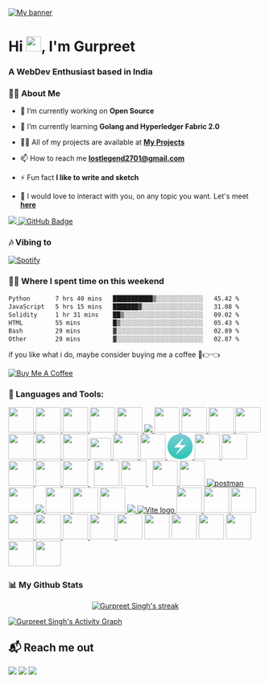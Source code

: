 <!-- <img align="center" alt="image" src="https://github.com/abhisheknaiidu/abhisheknaiidu/blob/master/code.gif?raw=true" width="500" height="320" style="border-radius: 100px" /> -->
<a href="https://gurpreetsingh.me/" target="_blank">![My banner](https://user-images.githubusercontent.com/75157493/160285675-502d8478-d045-4cb4-a1b3-cafddccb776e.png)</a>


<h1 align="left">Hi <img src="https://raw.githubusercontent.com/MartinHeinz/MartinHeinz/master/wave.gif" width="30px" height="30px"/>, I'm Gurpreet</h1>
<h3 align="left">A WebDev Enthusiast based in India</h3>


<!-- <a href="https://app.daily.dev/gurpreet_legend"><img align="right" src="https://api.daily.dev/devcards/316b95e8f8844d658917cbedee0a9567.png?r=y21" width="250" alt="Gurpreet Singh's Dev Card"/></a> -->
### 🙋‍♂️ About Me

- 🔭 I’m currently working on **Open Source**

- 🌱 I’m currently learning **Golang and Hyperledger Fabric 2.0**

- 👨‍💻 All of my projects are available at **[My Projects](https://github.com/gurpreet-legend/myProjects)**

- 📫 How to reach me **lostlegend2701@gmail.com**

- ⚡ Fun fact **I like to write and sketch**

- 🤝  I would love to interact with you, on any topic you want. Let's meet **[here](https://calendly.com/gurpreetsinghh/15min)**


<p align="left">
<a href="https://github.com/gurpreet-legend/github-profile-views-counter">
    <img src="https://komarev.com/ghpvc/?username=gurpreet-legend">
</a>
<a href="https://github.com/gurpreet-legend?tab=followers"><img src="https://img.shields.io/github/followers/gurpreet-legend?label=Followers&style=social" alt="GitHub Badge"></a>
</p>


### 🎶 Vibing to
[![Spotify](https://spotify-live.vercel.app/api/spotify)](https://open.spotify.com/artist/41MozSoPIsD1dJM0CLPjZF)

### 👨‍💻 Where I spent time on this weekend
<!--START_SECTION:waka-->

```text
Python       7 hrs 40 mins   ███████████▒░░░░░░░░░░░░░   45.42 %
JavaScript   5 hrs 15 mins   ███████▓░░░░░░░░░░░░░░░░░   31.08 %
Solidity     1 hr 31 mins    ██▒░░░░░░░░░░░░░░░░░░░░░░   09.02 %
HTML         55 mins         █▒░░░░░░░░░░░░░░░░░░░░░░░   05.43 %
Bash         29 mins         ▓░░░░░░░░░░░░░░░░░░░░░░░░   02.89 %
Other        29 mins         ▓░░░░░░░░░░░░░░░░░░░░░░░░   02.87 %
```

<!--END_SECTION:waka-->

if you like what i do, maybe consider buying me a coffee 🥺👉👈

<a href="https://www.buymeacoffee.com/gurpreetsinghh" target="_blank"><img src="https://cdn.buymeacoffee.com/buttons/v2/default-yellow.png" alt="Buy Me A Coffee" width="150" ></a>

### 🚀 Languages and Tools:

<p align="left"> 
    <a href="https://reactjs.org/" target="_blank"> <img src="https://cdn.jsdelivr.net/gh/devicons/devicon/icons/react/react-original.svg" width="50px" height="50px"/> </a>
    <a href="https://redux.js.org/" target="_blank"> <img src="https://cdn.jsdelivr.net/gh/devicons/devicon/icons/redux/redux-original.svg" width="50px" height="50px"/> </a>
    <a href="https://nextjs.org/" target="_blank"> <img src="https://camo.githubusercontent.com/92ec9eb7eeab7db4f5919e3205918918c42e6772562afb4112a2909c1aaaa875/68747470733a2f2f6173736574732e76657263656c2e636f6d2f696d6167652f75706c6f61642f76313630373535343338352f7265706f7369746f726965732f6e6578742d6a732f6e6578742d6c6f676f2e706e67" width="50px" height="50px"/> </a>
    <a href="https://graphql.org/" target="_blank"> <img src="https://cdn.jsdelivr.net/gh/devicons/devicon/icons/graphql/graphql-plain.svg" width="50px" height="50px" /> </a>
    <a href="https://graphcms.com/" target="_blank"> <img src="https://avatars.githubusercontent.com/u/31031438?s=200&v=4" width="50px" height="50px"/> </a>
    <a href="https://apollographql.com/" target="_blank"> <img src="https://img.icons8.com/color/58/000000/apollo.png"/> </a>
    <a href="https://developer.mozilla.org/en-US/docs/Web/JavaScript" target="_blank"> <img src="https://cdn.jsdelivr.net/gh/devicons/devicon/icons/javascript/javascript-original.svg" width="50px" height="50px"/> </a> 
    <a href="https://go.dev/doc/" target="_blank"> <img src="https://cdn.jsdelivr.net/gh/devicons/devicon/icons/go/go-original.svg" width="50px" height="50px"/> </a>
     <a href="https://www.python.org/doc/" target="_blank"> <img src="https://cdn.jsdelivr.net/gh/devicons/devicon/icons/python/python-original.svg" width="50px" height="50px"/> </a>
    <a href="https://www.typescriptlang.org/" target="_blank"> <img src="https://cdn.jsdelivr.net/gh/devicons/devicon/icons/typescript/typescript-original.svg" width="50px" height="50px" /> </a> 
    <a href="https://www.w3.org/html/" target="_blank"> <img src="https://cdn.jsdelivr.net/gh/devicons/devicon/icons/html5/html5-original.svg" width="50px" height="50px"/> </a> 
    <a href="https://www.w3schools.com/css/" target="_blank"> <img src="https://cdn.jsdelivr.net/gh/devicons/devicon/icons/css3/css3-original.svg" width="50px" height="50px"/> </a> 
    <a href="https://threejs.org/" target="_blank"> <img src="https://aws1.discourse-cdn.com/standard17/uploads/threejs/optimized/2X/e/e4f86d2200d2d35c30f7b1494e96b9595ebc2751_2_496x500.png" width="50px" height="50px"/> </a>
    <a href="https://www.framer.com/motion/" target="_blank"> <img src="https://user-images.githubusercontent.com/22095598/123793419-f5528800-d8e1-11eb-8c5f-e2dad45a9c81.png" width="42px" height="42px"/> </a>
    <a href="https://sass-lang.com/" target="_blank"> <img src="https://cdn.jsdelivr.net/gh/devicons/devicon/icons/sass/sass-original.svg" width="50px" height="50px"/> </a> 
    <a href="https://mui.com/" target="_blank"> <img src="https://cdn.jsdelivr.net/gh/devicons/devicon/icons/materialui/materialui-original.svg" width="50px" height="50px" /> </a>
    <a href="https://chakra-ui.com/" target="_blank"> <img src="https://raw.githubusercontent.com/chakra-ui/chakra-ui/0f0c764465ee27178b94e026f6d6eafd9c23c09d/logo/logomark-colored.svg" width="50px" height="50px" rounded-corners/> </a>
    <a href="https://www.radix-ui.com/" target="_blank"> <img src="https://avatars.githubusercontent.com/u/75042455?s=200&v=4" width="50px" height="50px" /> </a>    
    <a href="https://tailwindcss.com/" target="_blank"> <img src="https://cdn.jsdelivr.net/gh/devicons/devicon/icons/tailwindcss/tailwindcss-plain.svg" width="50px" height="50px"/> </a>
    <a href="https://getbootstrap.com" target="_blank"> <img src="https://cdn.jsdelivr.net/gh/devicons/devicon/icons/bootstrap/bootstrap-plain.svg" width="50px" height="50px"/> </a>
    <a href="https://www.canva.com/" target="_blank"> <img src="https://cdn.jsdelivr.net/gh/devicons/devicon/icons/canva/canva-original.svg" width="50px" height="50px"/> </a>
    <a style="padding-right:8px;" href="https://nodejs.org" target="_blank"> <img src="https://cdn.jsdelivr.net/gh/devicons/devicon/icons/nodejs/nodejs-original.svg" width="50px" height="50px" /> </a> 
    <a href="https://www.npmjs.com/" target="_blank"><img src="https://cdn.jsdelivr.net/gh/devicons/devicon/icons/npm/npm-original-wordmark.svg" width="50px" height="50px"/></a>
    <a style="padding-right:8px;" href="https://www.mysql.com/" target="_blank"> <img src="https://cdn.jsdelivr.net/gh/devicons/devicon/icons/mysql/mysql-original.svg" width="50px" height="50px" /> </a>
    <a href="https://www.mongodb.com/" target="_blank"> <img src="https://cdn.jsdelivr.net/gh/devicons/devicon/icons/mongodb/mongodb-original-wordmark.svg" width="50px" height="50px"/> </a>
    <a href="https://www.postgresql.org/" target="_blank"> <img src="https://cdn.jsdelivr.net/gh/devicons/devicon/icons/postgresql/postgresql-original.svg" width="50px" height="50px"/> </a>
    <a href="https://postman.com" target="_blank"> <img src="https://www.vectorlogo.zone/logos/getpostman/getpostman-icon.svg" alt="postman" width="45" height="45"/> </a>   
    <a href="https://git-scm.com/" target="_blank"> <img src="https://cdn.jsdelivr.net/gh/devicons/devicon/icons/git/git-original.svg" width="50px" height="50px"/> </a> 
    <a href="https://github.com/" target="_blank"> <img src="https://img.icons8.com/nolan/64/github.png"/> </a>
    <a href="https://www.heroku.com/" target="_blank"> <img src="https://cdn.jsdelivr.net/gh/devicons/devicon/icons/heroku/heroku-original.svg" width="50px" height="50px" /> </a>
    <a href="https://www.netlify.com/" target="_blank"> <img src="https://cdn.freebiesupply.com/logos/large/2x/netlify-logo-png-transparent.png" width="50px" height="50px"/> </a>
    <a href="https://vercel.com/" target="_blank"> <img src="https://camo.githubusercontent.com/add2c9721e333f0043ac938f3dadbc26a282776e01b95b308fcaba5afaf74ae3/68747470733a2f2f6173736574732e76657263656c2e636f6d2f696d6167652f75706c6f61642f76313538383830353835382f7265706f7369746f726965732f76657263656c2f6c6f676f2e706e67" width="50px" height="50px"/> </a>
    <a href="https://www.w3schools.com/cpp/" target="_blank"> <img src="https://img.icons8.com/color/48/000000/c-plus-plus-logo.png"/> </a>
    <a href="https://vitejs.dev/" target="_blank"> <img width="50px" height="50px" src="https://vitejs.dev/logo.svg" alt="Vite logo"> </a>
    <a href="https://firebase.google.com/" target="_blank"> <img src="https://cdn.jsdelivr.net/gh/devicons/devicon/icons/firebase/firebase-plain.svg" width="50px" height="50px"/> </a>
    <a href="https://www.figma.com/" target="_blank"> <img src="https://cdn.jsdelivr.net/gh/devicons/devicon/icons/figma/figma-original.svg" width="50px" height="50px"/> </a>
    <a href="https://docusaurus.io/" target="_blank"> <img src="https://api.iconify.design/logos/docusaurus.svg" width="50px" height="50px" /> </a>
    <a href="https://docs.soliditylang.org/en/v0.8.11/"><img src="https://cdn.icon-icons.com/icons2/2107/PNG/512/file_type_solidity_icon_130156.png" width="50px" height="50px"/> </a>
    <a href="https://web3js.readthedocs.io/en/v1.7.0/"><img src="https://seeklogo.com/images/W/web3js-logo-62DEE79B50-seeklogo.com.png" width="50px" height="50px"/> </a>
    <a href="https://trufflesuite.com/ganache/"><img src="https://seeklogo.com/images/T/truffle-logo-2DC7EBABF2-seeklogo.com.png" width="50px" height="50px"/> </a>
    <a href="https://trufflesuite.com/"><img src="https://seeklogo.com/images/G/ganache-logo-1EB72084A8-seeklogo.com.png" width="50px" height="50px"/> </a>
    <a href="https://mochajs.org/"><img src="https://cdn.jsdelivr.net/gh/devicons/devicon/icons/mocha/mocha-plain.svg" width="50px" height="50px"/></a>
    <a href="https://www.chaijs.com/"><img src="https://cdn.icon-icons.com/icons2/2699/PNG/512/chaijs_logo_icon_168435.png" width="50px" height="50px"/></a>
    <a href="https://testing-library.com/docs/react-testing-library/intro/"><img src="https://testing-library.com/img/octopus-128x128.png" width="50px" height="50px"/></a>
    <a href="https://en.wikipedia.org/wiki/Markdown"><img src="https://img.icons8.com/officel/80/000000/markdown.png" width="50px" height="50px"/></a>
    <a href="https://github.com/facebook/jest"><img src="https://cdn.jsdelivr.net/gh/devicons/devicon/icons/jest/jest-plain.svg" width="50px" height="50px"/></a>
    <a href="https://www.docker.com/"><img src="https://cdn.jsdelivr.net/gh/devicons/devicon/icons/docker/docker-plain.svg" width="50px" height="50px"/></a>
    <a href="https://github.com/features/actions"><img src="https://avatars.githubusercontent.com/u/44036562?s=200&v=4" width="50px" height="50px"/></a>
    
    
    
    
    

    
    
</p>

### 📊 My Github Stats
<p align="center">
    <a href="https://github.com/SubhamRaoniar28/github-readme-streak-stats">
        <img title="🔥 Get streak stats for your profile at git.io/streak-stats" alt="Gurpreet Singh's streak" src="https://github-readme-streak-stats.herokuapp.com/?user=gurpreet-legend&theme=highcontrast&hide_border=true&background=0D1117"/>
    </a>
</p>

<a href="https://github.com/kailash360/github-readme-activity-graph"><img alt="Gurpreet Singh's Activity Graph" src="https://activity-graph.herokuapp.com/graph?username=gurpreet-legend&bg_color=0D1117&color=FF8539&line=FF8539&point=FFFFFF&hide_border=true" /></a>


<!--   <br/>
    <a href="https://github.com/gurpreet-legend/github-readme-stats"><img alt="Gurpreet Singh's github stats" src="https://github-readme-stats.vercel.app/api?username=gurpreet-legend&show_icons=true&count_private=true&theme=react&hide_border=true&bg_color=0D1117" /></a>
  <a href="https://github.com/gurpreet-legend/github-readme-stats"><img alt="Gurpreet Singh's Top Languages" src="https://github-readme-stats.vercel.app/api/top-langs/?username=SubhamRaoniar28&langs_count=8&count_private=true&layout=compact&theme=react&hide_border=true&bg_color=0D1117" /></a>
  <br/>
  <b>Note:</b> Top languages is only a metric of the languages my public code consists of and doesn't reflect experience or skill level.


<br/>
<br/>

<a href="https://github.com/gurpreet-legend/github-readme-activity-graph"><img alt="Gurpreet Singh's Activity Graph" src="https://activity-graph.herokuapp.com/graph?username=gurpreet-legend&bg_color=0D1117&color=5BCDEC&line=5BCDEC&point=FFFFFF&hide_border=true" /></a>

<br/> -->

## 📬 Reach me out
<p align="left">
<a href = "https://www.linkedin.com/in/gurpreet-singh-chopra/"><img src="https://img.icons8.com/fluent/48/000000/linkedin.png"/></a>
<a href = "https://twitter.com/Gurpreet_legend"><img src="https://img.icons8.com/fluent/48/000000/twitter.png"/></a>
<a href = "https://www.instagram.com/"><img src="https://img.icons8.com/fluent/48/000000/instagram-new.png"/></a>
</p>
